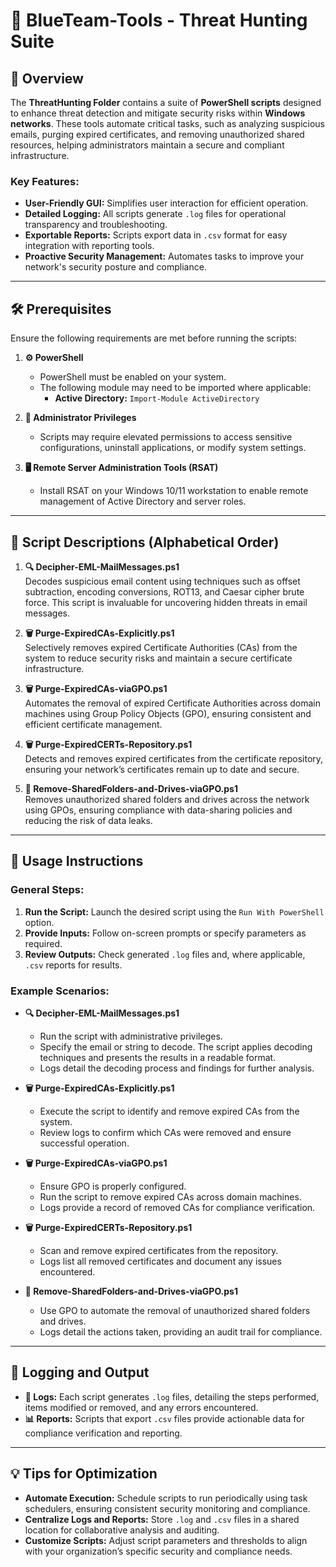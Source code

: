 # 🔵 BlueTeam-Tools - Threat Hunting Suite

## 📝 Overview

The **ThreatHunting Folder** contains a suite of **PowerShell scripts** designed to enhance threat detection and mitigate security risks within **Windows networks**. These tools automate critical tasks, such as analyzing suspicious emails, purging expired certificates, and removing unauthorized shared resources, helping administrators maintain a secure and compliant infrastructure.

### Key Features:
- **User-Friendly GUI:** Simplifies user interaction for efficient operation.
- **Detailed Logging:** All scripts generate `.log` files for operational transparency and troubleshooting.
- **Exportable Reports:** Scripts export data in `.csv` format for easy integration with reporting tools.
- **Proactive Security Management:** Automates tasks to improve your network's security posture and compliance.

---

## 🛠️ Prerequisites

Ensure the following requirements are met before running the scripts:

1. **⚙️ PowerShell**
   - PowerShell must be enabled on your system.
   - The following module may need to be imported where applicable:
     - **Active Directory:** `Import-Module ActiveDirectory`

2. **🔑 Administrator Privileges**
   - Scripts may require elevated permissions to access sensitive configurations, uninstall applications, or modify system settings.

3. **🖥️ Remote Server Administration Tools (RSAT)**
   - Install RSAT on your Windows 10/11 workstation to enable remote management of Active Directory and server roles.

---

## 📄 Script Descriptions (Alphabetical Order)

1. **🔍 Decipher-EML-MailMessages.ps1**  
   Decodes suspicious email content using techniques such as offset subtraction, encoding conversions, ROT13, and Caesar cipher brute force. This script is invaluable for uncovering hidden threats in email messages.

2. **🗑️ Purge-ExpiredCAs-Explicitly.ps1**  
   Selectively removes expired Certificate Authorities (CAs) from the system to reduce security risks and maintain a secure certificate infrastructure.

3. **🗑️ Purge-ExpiredCAs-viaGPO.ps1**  
   Automates the removal of expired Certificate Authorities across domain machines using Group Policy Objects (GPO), ensuring consistent and efficient certificate management.

4. **🗑️ Purge-ExpiredCERTs-Repository.ps1**  
   Detects and removes expired certificates from the certificate repository, ensuring your network’s certificates remain up to date and secure.

5. **📂 Remove-SharedFolders-and-Drives-viaGPO.ps1**  
   Removes unauthorized shared folders and drives across the network using GPOs, ensuring compliance with data-sharing policies and reducing the risk of data leaks.

---

## 🚀 Usage Instructions

### General Steps:
1. **Run the Script:** Launch the desired script using the `Run With PowerShell` option.  
2. **Provide Inputs:** Follow on-screen prompts or specify parameters as required.  
3. **Review Outputs:** Check generated `.log` files and, where applicable, `.csv` reports for results.

### Example Scenarios:

- **🔍 Decipher-EML-MailMessages.ps1**  
   - Run the script with administrative privileges.  
   - Specify the email or string to decode. The script applies decoding techniques and presents the results in a readable format.  
   - Logs detail the decoding process and findings for further analysis.

- **🗑️ Purge-ExpiredCAs-Explicitly.ps1**  
   - Execute the script to identify and remove expired CAs from the system.  
   - Review logs to confirm which CAs were removed and ensure successful operation.

- **🗑️ Purge-ExpiredCAs-viaGPO.ps1**  
   - Ensure GPO is properly configured.  
   - Run the script to remove expired CAs across domain machines.  
   - Logs provide a record of removed CAs for compliance verification.

- **🗑️ Purge-ExpiredCERTs-Repository.ps1**  
   - Scan and remove expired certificates from the repository.  
   - Logs list all removed certificates and document any issues encountered.

- **📂 Remove-SharedFolders-and-Drives-viaGPO.ps1**  
   - Use GPO to automate the removal of unauthorized shared folders and drives.  
   - Logs detail the actions taken, providing an audit trail for compliance.

---

## 📝 Logging and Output

- **📄 Logs:** Each script generates `.log` files, detailing the steps performed, items modified or removed, and any errors encountered.  
- **📊 Reports:** Scripts that export `.csv` files provide actionable data for compliance verification and reporting.

---

## 💡 Tips for Optimization

- **Automate Execution:** Schedule scripts to run periodically using task schedulers, ensuring consistent security monitoring and compliance.  
- **Centralize Logs and Reports:** Store `.log` and `.csv` files in a shared location for collaborative analysis and auditing.  
- **Customize Scripts:** Adjust script parameters and thresholds to align with your organization’s specific security and compliance needs.
